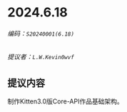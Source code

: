 # 2024.6.18
###### 编码：`S20240001(6.18)`
###### 提议者：`L.W.Kevin0wvf`
## 提议内容
制作Kitten3.0版Core-API作品基础架构。
